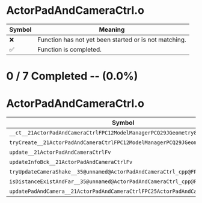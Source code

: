# ActorPadAndCameraCtrl.o
| Symbol | Meaning 
| ------------- | ------------- 
| :x: | Function has not yet been started or is not matching. 
| :white_check_mark: | Function is completed. 


# 0 / 7 Completed -- (0.0%)
# ActorPadAndCameraCtrl.o
| Symbol | Decompiled? |
| ------------- | ------------- |
| `__ct__21ActorPadAndCameraCtrlFPC12ModelManagerPCQ29JGeometry8TVec3<f>` | :x: |
| `tryCreate__21ActorPadAndCameraCtrlFPC12ModelManagerPCQ29JGeometry8TVec3<f>` | :x: |
| `update__21ActorPadAndCameraCtrlFv` | :x: |
| `updateInfoBck__21ActorPadAndCameraCtrlFv` | :x: |
| `tryUpdateCameraShake__35@unnamed@ActorPadAndCameraCtrl_cpp@FPCc` | :x: |
| `isDistanceExistAndFar__35@unnamed@ActorPadAndCameraCtrl_cpp@Fff` | :x: |
| `updatePadAndCamera__21ActorPadAndCameraCtrlFPC25ActorPadAndCameraCtrlInfo` | :x: |
